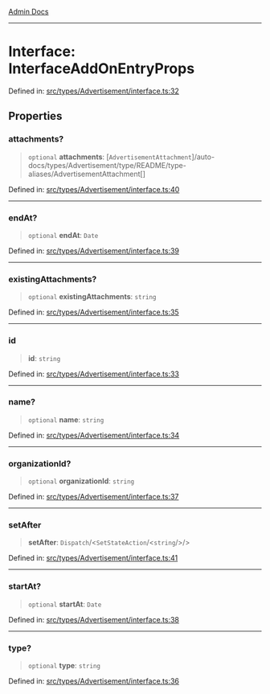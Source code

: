[Admin Docs](/)

***

# Interface: InterfaceAddOnEntryProps

Defined in: [src/types/Advertisement/interface.ts:32](https://github.com/PalisadoesFoundation/talawa-admin/blob/main/src/types/Advertisement/interface.ts#L32)

## Properties

### attachments?

> `optional` **attachments**: [`AdvertisementAttachment`]/auto-docs/types/Advertisement/type/README/type-aliases/AdvertisementAttachment[]

Defined in: [src/types/Advertisement/interface.ts:40](https://github.com/PalisadoesFoundation/talawa-admin/blob/main/src/types/Advertisement/interface.ts#L40)

***

### endAt?

> `optional` **endAt**: `Date`

Defined in: [src/types/Advertisement/interface.ts:39](https://github.com/PalisadoesFoundation/talawa-admin/blob/main/src/types/Advertisement/interface.ts#L39)

***

### existingAttachments?

> `optional` **existingAttachments**: `string`

Defined in: [src/types/Advertisement/interface.ts:35](https://github.com/PalisadoesFoundation/talawa-admin/blob/main/src/types/Advertisement/interface.ts#L35)

***

### id

> **id**: `string`

Defined in: [src/types/Advertisement/interface.ts:33](https://github.com/PalisadoesFoundation/talawa-admin/blob/main/src/types/Advertisement/interface.ts#L33)

***

### name?

> `optional` **name**: `string`

Defined in: [src/types/Advertisement/interface.ts:34](https://github.com/PalisadoesFoundation/talawa-admin/blob/main/src/types/Advertisement/interface.ts#L34)

***

### organizationId?

> `optional` **organizationId**: `string`

Defined in: [src/types/Advertisement/interface.ts:37](https://github.com/PalisadoesFoundation/talawa-admin/blob/main/src/types/Advertisement/interface.ts#L37)

***

### setAfter

> **setAfter**: `Dispatch`/<`SetStateAction`/<`string`/>/>

Defined in: [src/types/Advertisement/interface.ts:41](https://github.com/PalisadoesFoundation/talawa-admin/blob/main/src/types/Advertisement/interface.ts#L41)

***

### startAt?

> `optional` **startAt**: `Date`

Defined in: [src/types/Advertisement/interface.ts:38](https://github.com/PalisadoesFoundation/talawa-admin/blob/main/src/types/Advertisement/interface.ts#L38)

***

### type?

> `optional` **type**: `string`

Defined in: [src/types/Advertisement/interface.ts:36](https://github.com/PalisadoesFoundation/talawa-admin/blob/main/src/types/Advertisement/interface.ts#L36)
